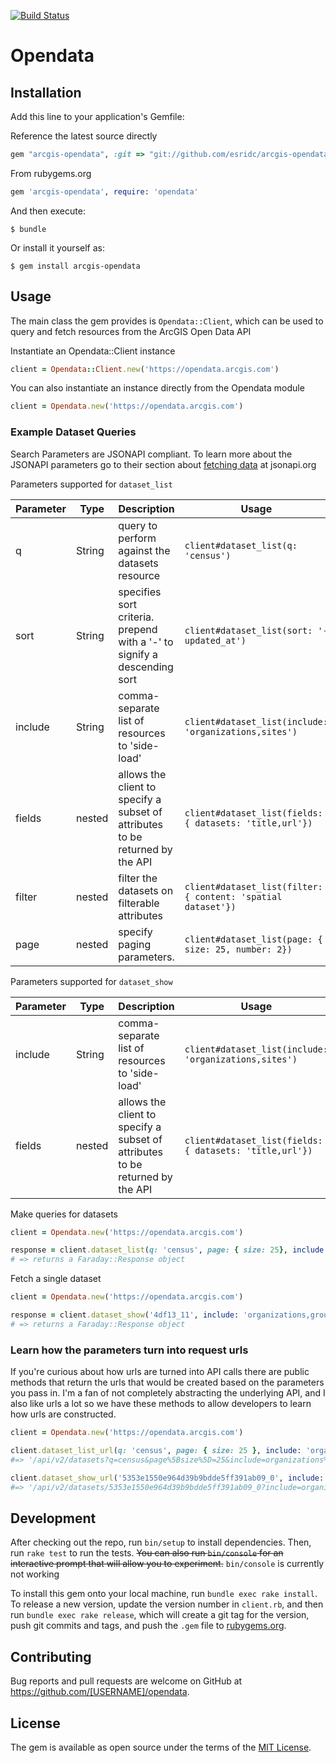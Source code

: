 [![Build Status](https://travis-ci.org/esridc/arcgis-opendata.rb.svg?branch=master)](https://travis-ci.org/esridc/arcgis-opendata.rb)

# Opendata

## Installation

Add this line to your application's Gemfile:

Reference the latest source directly
```ruby
gem "arcgis-opendata", :git => "git://github.com/esridc/arcgis-opendata.rb.git", require: 'opendata'
```

From rubygems.org
```ruby
gem 'arcgis-opendata', require: 'opendata'
```

And then execute:

    $ bundle

Or install it yourself as:

    $ gem install arcgis-opendata

## Usage

The main class the gem provides is `Opendata::Client`, which can be used to query and fetch
resources from the ArcGIS Open Data API

Instantiate an Opendata::Client instance
```ruby
client = Opendata::Client.new('https://opendata.arcgis.com')
```

You can also instantiate an instance directly from the Opendata module
```ruby
client = Opendata.new('https://opendata.arcgis.com')
```

### Example Dataset Queries

Search Parameters are JSONAPI compliant. To learn more about the JSONAPI parameters go to their section
about [fetching data](http://jsonapi.org/format/#fetching) at jsonapi.org

Parameters supported for `dataset_list`

| Parameter | Type | Description | Usage |
| --------- | ---- | ----------- | ----- |
| q         | String | query to perform against the datasets resource | `client#dataset_list(q: 'census')` |
| sort      | String | specifies sort criteria. prepend with a '-' to signify a descending sort| `client#dataset_list(sort: '-updated_at')` |
| include   | String | comma-separate list of resources to 'side-load' | `client#dataset_list(include: 'organizations,sites')` |
| fields    | nested | allows the client to specify a subset of attributes to be returned by the API | `client#dataset_list(fields: { datasets: 'title,url'})` |
| filter    | nested | filter the datasets on filterable attributes | `client#dataset_list(filter: { content: 'spatial dataset'})` |
| page      | nested | specify paging parameters. | `client#dataset_list(page: { size: 25, number: 2})`

Parameters supported for `dataset_show`

| Parameter | Type | Description | Usage |
| --------- | ---- | ----------- | ----- |
| include   | String | comma-separate list of resources to 'side-load' | `client#dataset_list(include: 'organizations,sites')` |
| fields    | nested | allows the client to specify a subset of attributes to be returned by the API | `client#dataset_list(fields: { datasets: 'title,url'})` |


Make queries for datasets
```ruby
client = Opendata.new('https://opendata.arcgis.com')

response = client.dataset_list(q: 'census', page: { size: 25}, include: 'organizations')
# => returns a Faraday::Response object
```

Fetch a single dataset
```ruby
client = Opendata.new('https://opendata.arcgis.com')

response = client.dataset_show('4df13_11', include: 'organizations,groups')
# => returns a Faraday::Response object
```

### Learn how the parameters turn into request urls

If you're curious about how urls are turned into API calls there are public methods that return the urls that would be created
based on the parameters you pass in. I'm a fan of not completely abstracting the underlying API, and I also like urls a lot so
we have these methods to allow developers to learn how urls are constructed.

```ruby
client = Opendata.new('https://opendata.arcgis.com')

client.dataset_list_url(q: 'census', page: { size: 25 }, include: 'organizations,sites', sort: '-updated_at')
#=> '/api/v2/datasets?q=census&page%5Bsize%5D=25&include=organizations%2Csites&sort=-updated_at'

client.dataset_show_url('5353e1550e964d39b9bdde5ff391ab09_0', include: 'organizations')
#=> '/api/v2/datasets/5353e1550e964d39b9bdde5ff391ab09_0?include=organizations'
```

## Development

After checking out the repo, run `bin/setup` to install dependencies. Then, run `rake test` to run the tests. ~~You can also run `bin/console` for an interactive prompt that will allow you to experiment.~~ `bin/console` is currently not working

To install this gem onto your local machine, run `bundle exec rake install`. To release a new version, update the version number in `client.rb`, and then run `bundle exec rake release`, which will create a git tag for the version, push git commits and tags, and push the `.gem` file to [rubygems.org](https://rubygems.org).

## Contributing

Bug reports and pull requests are welcome on GitHub at https://github.com/[USERNAME]/opendata.


## License

The gem is available as open source under the terms of the [MIT License](http://opensource.org/licenses/MIT).

